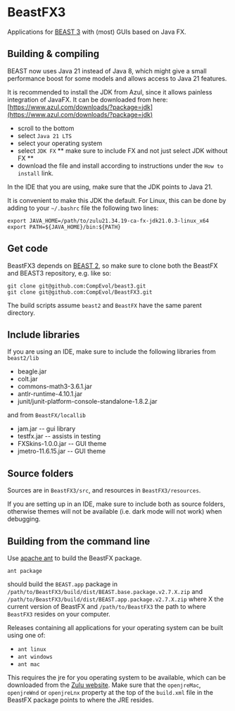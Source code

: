 # BeastFX3

Applications for [BEAST 3](https://github.com/CompEvol/beast2/) with (most) GUIs based on Java FX.

## Building & compiling

BEAST now uses Java 21 instead of Java 8, which might give a small performance boost for some models and allows access to Java 21 features.

It is recommended to install the JDK from Azul, since it allows painless integration of JavaFX. It can be downloaded from here: [https://www.azul.com/downloads/?package=jdk](https://www.azul.com/downloads/?package=jdk)

* scroll to the bottom
* select `Java 21 LTS`
* select your operating system
* select `JDK FX` ** make sure to include FX and not just select JDK without FX **
* download the file and install according to instructions under the `How to install` link.

In the IDE that you are using, make sure that the JDK points to Java 21.

It is convenient to make this JDK the default. For Linux, this can be done by adding to your `~/.bashrc` file the following two lines:

```
export JAVA_HOME=/path/to/zulu21.34.19-ca-fx-jdk21.0.3-linux_x64
export PATH=${JAVA_HOME}/bin:${PATH}
```

## Get code

BeastFX3 depends on [BEAST 2](https://github.com/CompEvol/beast2/), so make sure to clone both the BeastFX and BEAST3 repository, e.g. like so:

```
git clone git@github.com:CompEvol/beast3.git
git clone git@github.com:CompEvol/BeastFX3.git
```

The build scripts assume `beast2` and `BeastFX` have the same parent directory.

## Include libraries

If you are using an IDE, make sure to include the following libraries from `beast2/lib`

* beagle.jar		
* colt.jar		
* commons-math3-3.6.1.jar		
* antlr-runtime-4.10.1.jar	
* junit/junit-platform-console-standalone-1.8.2.jar

and from `BeastFX/locallib`

* jam.jar -- gui library
* testfx.jar -- assists in testing
* FXSkins-1.0.0.jar -- GUI theme
* jmetro-11.6.15.jar -- GUI theme


## Source folders

Sources are in `BeastFX3/src`, and resources in `BeastFX3/resources`.

If you are setting up in an IDE, make sure to include both as source folders, otherwise themes will not be available (i.e. dark mode will not work) when debugging.

## Building from the command line

Use [apache ant](https://ant.apache.org/) to build the BeastFX package.

`ant package`

should build the `BEAST.app` package in `/path/to/BeastFX3/build/dist/BEAST.base.package.v2.7.X.zip` and `/path/to/BeastFX3/build/dist/BEAST.app.package.v2.7.X.zip` where X the current version of BeastFX and `/path/to/BeastFX3` the path to where `BeastFX3` resides on your computer.

Releases containing all applications for your operating system can be built using one of:

* `ant linux`
* `ant windows`
* `ant mac`

This requires the jre for you operating system to be available, which can be downloaded from the [Zulu website](https://www.azul.com/downloads/). 
Make sure that the `openjreMac`, `openjreWnd` or `openjreLnx` property at the top of the `build.xml` file in the BeastFX package points to where the JRE resides.
